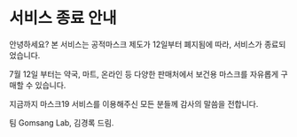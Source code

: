 # 서비스 종료 안내

안녕하세요? 본 서비스는 공적마스크 제도가 12일부터 폐지됨에 따라, 서비스가 종료되었습니다.

7월 12일 부터는 약국, 마트, 온라인 등 다양한 판매처에서 보건용 마스크를 자유롭게 구매할 수 있습니다.

지금까지 마스크19 서비스를 이용해주신 모든 분들께 감사의 말씀을 전합니다.

팀 Gomsang Lab, 김경록 드림.

